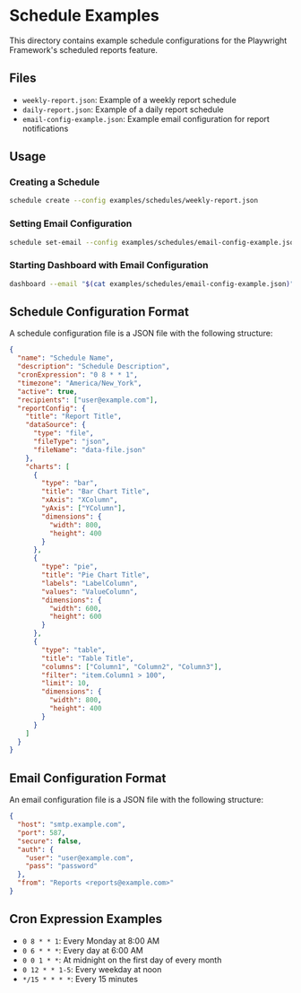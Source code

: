 <!-- Source: /Users/mzahirudeen/playwright-framework/examples/schedules/README.md -->

# Schedule Examples

This directory contains example schedule configurations for the Playwright Framework's scheduled reports feature.

## Files

- `weekly-report.json`: Example of a weekly report schedule
- `daily-report.json`: Example of a daily report schedule
- `email-config-example.json`: Example email configuration for report notifications

## Usage

### Creating a Schedule

```bash
schedule create --config examples/schedules/weekly-report.json
```

### Setting Email Configuration

```bash
schedule set-email --config examples/schedules/email-config-example.json
```

### Starting Dashboard with Email Configuration

```bash
dashboard --email "$(cat examples/schedules/email-config-example.json)"
```

## Schedule Configuration Format

A schedule configuration file is a JSON file with the following structure:

```json
{
  "name": "Schedule Name",
  "description": "Schedule Description",
  "cronExpression": "0 8 * * 1",
  "timezone": "America/New_York",
  "active": true,
  "recipients": ["user@example.com"],
  "reportConfig": {
    "title": "Report Title",
    "dataSource": {
      "type": "file",
      "fileType": "json",
      "fileName": "data-file.json"
    },
    "charts": [
      {
        "type": "bar",
        "title": "Bar Chart Title",
        "xAxis": "XColumn",
        "yAxis": ["YColumn"],
        "dimensions": {
          "width": 800,
          "height": 400
        }
      },
      {
        "type": "pie",
        "title": "Pie Chart Title",
        "labels": "LabelColumn",
        "values": "ValueColumn",
        "dimensions": {
          "width": 600,
          "height": 600
        }
      },
      {
        "type": "table",
        "title": "Table Title",
        "columns": ["Column1", "Column2", "Column3"],
        "filter": "item.Column1 > 100",
        "limit": 10,
        "dimensions": {
          "width": 800,
          "height": 400
        }
      }
    ]
  }
}
```

## Email Configuration Format

An email configuration file is a JSON file with the following structure:

```json
{
  "host": "smtp.example.com",
  "port": 587,
  "secure": false,
  "auth": {
    "user": "user@example.com",
    "pass": "password"
  },
  "from": "Reports <reports@example.com>"
}
```

## Cron Expression Examples

- `0 8 * * 1`: Every Monday at 8:00 AM
- `0 6 * * *`: Every day at 6:00 AM
- `0 0 1 * *`: At midnight on the first day of every month
- `0 12 * * 1-5`: Every weekday at noon
- `*/15 * * * *`: Every 15 minutes